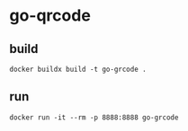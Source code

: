 # go-qrcode

## build
```shell
docker buildx build -t go-grcode .
```

## run

```shell
docker run -it --rm -p 8888:8888 go-grcode
```
